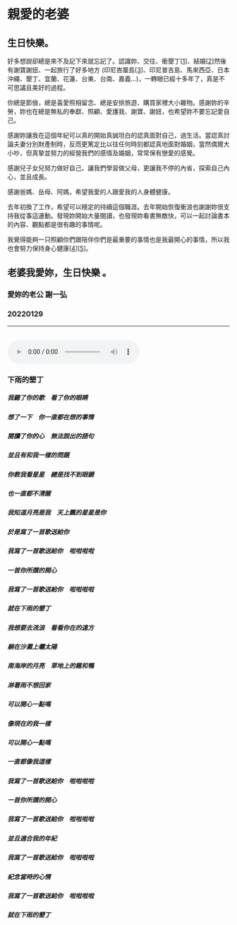# 親愛的老婆

## 生日快樂。

好多想說卻總是來不及記下來就忘記了。認識妳、交往、衝墾丁[[1]]、結婚[[2]]然後有謝寶謝妞、一起旅行了好多地方 (印尼峇厘島[[3]]、印尼普吉島、馬來西亞、日本沖繩、墾丁、宜蘭、花蓮、台東、台南、嘉義...)，一轉眼已經十多年了，真是不可思議且美好的過程。

你總是節儉，總是喜愛照相留念、總是安排旅遊、購買家裡大小雜物。感謝妳的辛勞，妳也在總是無私的奉獻、照顧、愛護我、謝寶、謝妞，也希望妳不要忘記愛自己。

感謝妳讓我在這個年紀可以真的開始真誠坦白的認真面對自己，過生活。當認真討論夫妻分別財產制時，反而更篤定比以往任何時刻都認真地面對婚姻，當然偶爾大小吵，但真摯並努力的經營我們的感情及婚姻，常常保有戀愛的感覺。

感謝兒子女兒努力做好自己，讓我們學習做父母，更讓我不停的內省，探索自己內心，並且成長。

感謝爸媽、岳母、阿媽，希望我愛的人跟愛我的人身體健康。

去年初換了工作，希望可以穩定的持續這個職涯。去年開始恢復衝浪也謝謝妳很支持我從事這運動。發現妳開始大量閱讀，也發現妳看書無敵快，可以一起討論書本的內容、觀點都是很有趣的事情呢。

我覺得能夠一只照顧你們跟陪伴你們是最重要的事情也是我最開心的事情，所以我也會努力保持身心健康[[4]][[5]]。

老婆我愛妳，生日快樂 。
---

### 愛妳的老公 謝一弘
### 20220129

--- 
<br />
<audio src="raining_kenting.mp3" controls="controls" autoplay loop></audio>
<br />

### 下雨的墾丁
##### 我聽了你的歌　看了你的眼睛
##### 想了一下　你一直都在想的事情
##### 閱讀了你的心　無法說出的語句
##### 並且有和我一樣的問題
##### 你教我看星星　總是找不到眼鏡
##### 也一直都不清醒
##### 我知道月亮是我　天上飄的星星是你
##### 於是寫了一首歌送給你
##### 我寫了一首歌送給你　啦啦啦啦
##### 一首你所謂的開心
##### 我寫了一首歌送給你　啦啦啦啦
##### 就在下雨的墾丁
##### 我想要去流浪　看看你在的遠方
##### 躺在沙灘上曬太陽
##### 南海岸的月亮　草地上的雞和鴨
##### 淋著雨不想回家
##### 可以開心一點嗎
##### 像現在的我一樣
##### 可以開心一點嗎
##### 一直都像我這樣
##### 我寫了一首歌送給你　啦啦啦啦
##### 一首你所謂的開心
##### 我寫了一首歌送給你　啦啦啦啦
##### 並且適合我的年紀
##### 我寫了一首歌送給你　啦啦啦啦
##### 紀念當時的心情
##### 我寫了一首歌送給你　啦啦啦啦
##### 就在下雨的墾丁

[1]: 1.jpg
[2]: 2.jpg
[3]: 3.jpg
[4]: 4.jpg
[5]: 5.jpg
